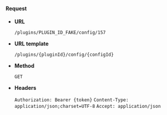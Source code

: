 #### Request

* **URL**

  `/plugins/PLUGIN_ID_FAKE/config/157`

* **URL template**

  `/plugins/{pluginId}/config/{configId}`

* **Method**

  `GET`

* **Headers**

  `Authorization: Bearer {token}`
  `Content-Type: application/json;charset=UTF-8`
  `Accept: application/json`
